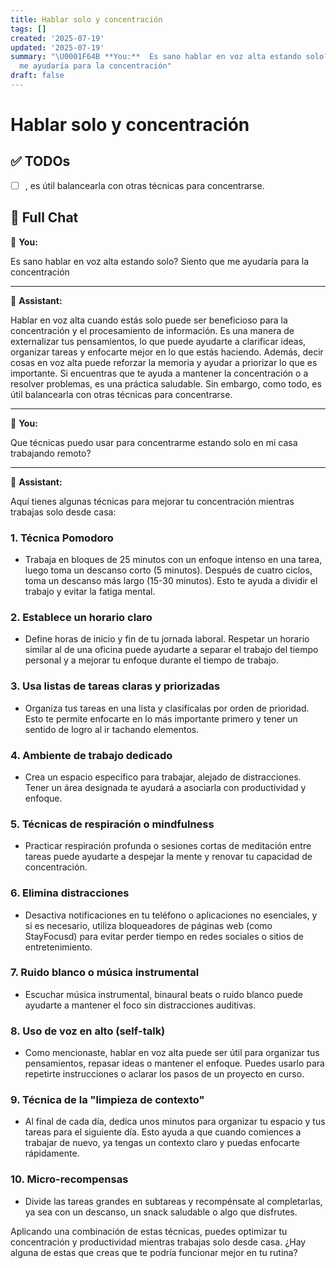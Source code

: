 ```yaml
---
title: Hablar solo y concentración
tags: []
created: '2025-07-19'
updated: '2025-07-19'
summary: "\U0001F64B **You:**  Es sano hablar en voz alta estando solo? Siento que
  me ayudaría para la concentración"
draft: false
---
```


# Hablar solo y concentración

## ✅ TODOs
- [ ] , es útil balancearla con otras técnicas para concentrarse.

## 🧠 Full Chat

🙋 **You:**

Es sano hablar en voz alta estando solo? Siento que me ayudaría para la concentración

---

🤖 **Assistant:**

Hablar en voz alta cuando estás solo puede ser beneficioso para la concentración y el procesamiento de información. Es una manera de externalizar tus pensamientos, lo que puede ayudarte a clarificar ideas, organizar tareas y enfocarte mejor en lo que estás haciendo. Además, decir cosas en voz alta puede reforzar la memoria y ayudar a priorizar lo que es importante. Si encuentras que te ayuda a mantener la concentración o a resolver problemas, es una práctica saludable. Sin embargo, como todo, es útil balancearla con otras técnicas para concentrarse.

---

🙋 **You:**

Que técnicas puedo usar para concentrarme estando solo en mi casa trabajando remoto?

---

🤖 **Assistant:**

Aquí tienes algunas técnicas para mejorar tu concentración mientras trabajas solo desde casa:

### 1. **Técnica Pomodoro**  
   - Trabaja en bloques de 25 minutos con un enfoque intenso en una tarea, luego toma un descanso corto (5 minutos). Después de cuatro ciclos, toma un descanso más largo (15-30 minutos). Esto te ayuda a dividir el trabajo y evitar la fatiga mental.

### 2. **Establece un horario claro**  
   - Define horas de inicio y fin de tu jornada laboral. Respetar un horario similar al de una oficina puede ayudarte a separar el trabajo del tiempo personal y a mejorar tu enfoque durante el tiempo de trabajo.

### 3. **Usa listas de tareas claras y priorizadas**  
   - Organiza tus tareas en una lista y clasifícalas por orden de prioridad. Esto te permite enfocarte en lo más importante primero y tener un sentido de logro al ir tachando elementos.

### 4. **Ambiente de trabajo dedicado**  
   - Crea un espacio específico para trabajar, alejado de distracciones. Tener un área designada te ayudará a asociarla con productividad y enfoque.

### 5. **Técnicas de respiración o mindfulness**  
   - Practicar respiración profunda o sesiones cortas de meditación entre tareas puede ayudarte a despejar la mente y renovar tu capacidad de concentración.

### 6. **Elimina distracciones**  
   - Desactiva notificaciones en tu teléfono o aplicaciones no esenciales, y si es necesario, utiliza bloqueadores de páginas web (como StayFocusd) para evitar perder tiempo en redes sociales o sitios de entretenimiento.

### 7. **Ruido blanco o música instrumental**  
   - Escuchar música instrumental, binaural beats o ruido blanco puede ayudarte a mantener el foco sin distracciones auditivas.

### 8. **Uso de voz en alto (self-talk)**  
   - Como mencionaste, hablar en voz alta puede ser útil para organizar tus pensamientos, repasar ideas o mantener el enfoque. Puedes usarlo para repetirte instrucciones o aclarar los pasos de un proyecto en curso.

### 9. **Técnica de la "limpieza de contexto"**  
   - Al final de cada día, dedica unos minutos para organizar tu espacio y tus tareas para el siguiente día. Esto ayuda a que cuando comiences a trabajar de nuevo, ya tengas un contexto claro y puedas enfocarte rápidamente.

### 10. **Micro-recompensas**  
   - Divide las tareas grandes en subtareas y recompénsate al completarlas, ya sea con un descanso, un snack saludable o algo que disfrutes.

Aplicando una combinación de estas técnicas, puedes optimizar tu concentración y productividad mientras trabajas solo desde casa. ¿Hay alguna de estas que creas que te podría funcionar mejor en tu rutina?